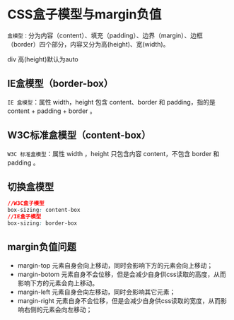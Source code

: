 # CSS盒子模型与margin负值
`盒模型：`分为内容（content）、填充（padding）、边界（margin）、边框（border）四个部分，内容又分为高(height)、宽(width)。

div 高(height)默认为auto

## IE盒模型（border-box）
`IE 盒模型`：属性 width，height 包含 content、border 和 padding，指的是 content + padding + border 。

## W3C标准盒模型（content-box）
`W3C 标准盒模型`：属性 width ，height 只包含内容 content，不包含 border 和 padding 。

## 切换盒模型
```css
//W3C盒子模型
box-sizing: content-box 
//IE盒子模型
box-sizing: border-box 
```

## margin负值问题
* margin-top 元素自身会向上移动，同时会影响下方的元素会向上移动；
* margin-botom 元素自身不会位移，但是会减少自身供css读取的高度，从而影响下方的元素会向上移动。
* margin-left 元素自身会向左移动，同时会影响其它元素；
* margin-right 元素自身不会位移，但是会减少自身供css读取的宽度，从而影响右侧的元素会向左移动；
